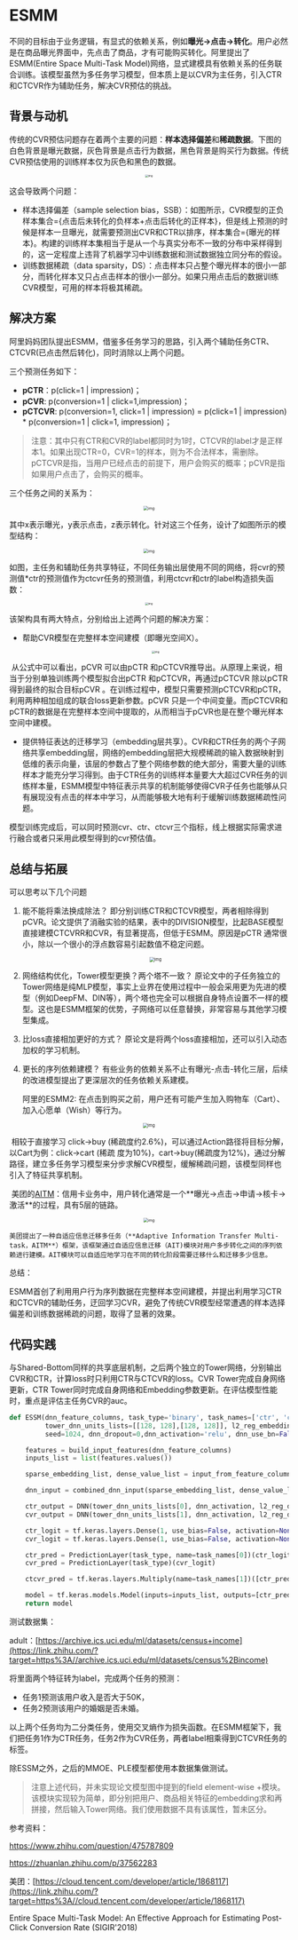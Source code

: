 # ESMM

不同的目标由于业务逻辑，有显式的依赖关系，例如**曝光→点击→转化**。用户必然是在商品曝光界面中，先点击了商品，才有可能购买转化。阿里提出了ESMM(Entire Space Multi-Task Model)网络，显式建模具有依赖关系的任务联合训练。该模型虽然为多任务学习模型，但本质上是以CVR为主任务，引入CTR和CTCVR作为辅助任务，解决CVR预估的挑战。

## 背景与动机

传统的CVR预估问题存在着两个主要的问题：**样本选择偏差**和**稀疏数据**。下图的白色背景是曝光数据，灰色背景是点击行为数据，黑色背景是购买行为数据。传统CVR预估使用的训练样本仅为灰色和黑色的数据。
<div align=center>
<img src="https://pic4.zhimg.com/80/v2-2f0df0f6933dd8405c478fcce91f7b6f_1440w.jpg" alt="img" style="zoom:33%;" />
</div>  

这会导致两个问题：
- 样本选择偏差（sample selection bias，SSB）：如图所示，CVR模型的正负样本集合={点击后未转化的负样本+点击后转化的正样本}，但是线上预测的时候是样本一旦曝光，就需要预测出CVR和CTR以排序，样本集合={曝光的样本}。构建的训练样本集相当于是从一个与真实分布不一致的分布中采样得到的，这一定程度上违背了机器学习中训练数据和测试数据独立同分布的假设。
- 训练数据稀疏（data sparsity，DS）：点击样本只占整个曝光样本的很小一部分，而转化样本又只占点击样本的很小一部分。如果只用点击后的数据训练CVR模型，可用的样本将极其稀疏。

## 解决方案

阿里妈妈团队提出ESMM，借鉴多任务学习的思路，引入两个辅助任务CTR、CTCVR(已点击然后转化)，同时消除以上两个问题。

三个预测任务如下：

- **pCTR**：p(click=1 | impression)；
- **pCVR**: p(conversion=1 | click=1,impression)；
- **pCTCVR**: p(conversion=1, click=1 | impression) = p(click=1 | impression) * p(conversion=1 | click=1, impression)；

> 注意：其中只有CTR和CVR的label都同时为1时，CTCVR的label才是正样本1。如果出现CTR=0，CVR=1的样本，则为不合法样本，需删除。
> pCTCVR是指，当用户已经点击的前提下，用户会购买的概率；pCVR是指如果用户点击了，会购买的概率。

三个任务之间的关系为：

<div align=center>
  <img src="https://pic1.zhimg.com/80/v2-7bbeb8767db5d6a157852c8cd4221548_1440w.jpg" alt="img" style="zoom: 50%;" />
</div>

其中x表示曝光，y表示点击，z表示转化。针对这三个任务，设计了如图所示的模型结构：

<div align=center>
  <img src="https://pic1.zhimg.com/80/v2-6d8189bfe378dc4bf6f0db2ba0255eac_1440w.jpg" alt="img" style="zoom:50%;" />
</div>


如图，主任务和辅助任务共享特征，不同任务输出层使用不同的网络，将cvr的预测值*ctr的预测值作为ctcvr任务的预测值，利用ctcvr和ctr的label构造损失函数：

<div align=center>
<img src="https://pic3.zhimg.com/80/v2-0098ab4556a8c67a1c12322ea3f89606_1440w.jpg" alt="img" style="zoom: 33%;" />
</div>



该架构具有两大特点，分别给出上述两个问题的解决方案：

- 帮助CVR模型在完整样本空间建模（即曝光空间X）。

  <div align=center>
  <img src="https://pic1.zhimg.com/80/v2-0b0c6dc7d4c38fa422a2876b7c4cc638_1440w.jpg" alt="img" style="zoom:33%;" />
  </div>



​	从公式中可以看出，pCVR 可以由pCTR 和pCTCVR推导出。从原理上来说，相当于分别单独训练两个模型拟合出pCTR 和pCTCVR，再通过pCTCVR 除以pCTR 得到最终的拟合目标pCVR 。在训练过程中，模型只需要预测pCTCVR和pCTR，利用两种相加组成的联合loss更新参数。pCVR 只是一个中间变量。而pCTCVR和pCTR的数据是在完整样本空间中提取的，从而相当于pCVR也是在整个曝光样本空间中建模。

- 提供特征表达的迁移学习（embedding层共享）。CVR和CTR任务的两个子网络共享embedding层，网络的embedding层把大规模稀疏的输入数据映射到低维的表示向量，该层的参数占了整个网络参数的绝大部分，需要大量的训练样本才能充分学习得到。由于CTR任务的训练样本量要大大超过CVR任务的训练样本量，ESMM模型中特征表示共享的机制能够使得CVR子任务也能够从只有展现没有点击的样本中学习，从而能够极大地有利于缓解训练数据稀疏性问题。

模型训练完成后，可以同时预测cvr、ctr、ctcvr三个指标，线上根据实际需求进行融合或者只采用此模型得到的cvr预估值。

## 总结与拓展

可以思考以下几个问题

1. 能不能将乘法换成除法？
   即分别训练CTR和CTCVR模型，两者相除得到pCVR。论文提供了消融实验的结果，表中的DIVISION模型，比起BASE模型直接建模CTCVRR和CVR，有显著提高，但低于ESMM。原因是pCTR 通常很小，除以一个很小的浮点数容易引起数值不稳定问题。
   
   <div align=center>
   <img src="https://pic3.zhimg.com/80/v2-c0b2c860bd63a680d27c911c2e1ba8a2_1440w.jpg" alt="img" style="zoom:53%;" />
   </div>

2. 网络结构优化，Tower模型更换？两个塔不一致？
   原论文中的子任务独立的Tower网络是纯MLP模型，事实上业界在使用过程中一般会采用更为先进的模型（例如DeepFM、DIN等），两个塔也完全可以根据自身特点设置不一样的模型。这也是ESMM框架的优势，子网络可以任意替换，非常容易与其他学习模型集成。

3. 比loss直接相加更好的方式？
   原论文是将两个loss直接相加，还可以引入动态加权的学习机制。

4. 更长的序列依赖建模？
   有些业务的依赖关系不止有曝光-点击-转化三层，后续的改进模型提出了更深层次的任务依赖关系建模。

   阿里的ESMM2: 在点击到购买之前，用户还有可能产生加入购物车（Cart）、加入心愿单（Wish）等行为。

<div align=center>
<img src="https://pic2.zhimg.com/80/v2-4f9f5508412086315f85d1b7fda733e9_1440w.jpg" alt="img" style="zoom:53%;" />
</div>

​			相较于直接学习 click->buy (稀疏度约2.6%)，可以通过Action路径将目标分解，以Cart为例：click->cart (稀疏	度为10%)，cart->buy(稀疏度为12%)，通过分解路径，建立多任务学习模型来分步求解CVR模型，缓解稀疏问题，该模型同样也引入了特征共享机制。

​	美团的[AITM](https://zhuanlan.zhihu.com/p/508876139/[https://cloud.tencent.com/developer/article/1868117](https://cloud.tencent.com/developer/article/1868117))：信用卡业务中，用户转化通常是一个**曝光->点击->申请->核卡->激活**的过程，具有5层的链路。

 <div align=center>
 <img src="https://pic4.zhimg.com/80/v2-0ecf42e999795511f40ac6cd7b85eccf_1440w.jpg" alt="img" style="zoom:50%;" />
 </div>

  

 	美团提出了一种自适应信息迁移多任务（**Adaptive Information Transfer Multi-task，AITM**）框架，该框架通过自适应信息迁移（AIT)模块对用户多步转化之间的序列依赖进行建模。AIT模块可以自适应地学习在不同的转化阶段需要迁移什么和迁移多少信息。

总结：

ESMM首创了利用用户行为序列数据在完整样本空间建模，并提出利用学习CTR和CTCVR的辅助任务，迂回学习CVR，避免了传统CVR模型经常遭遇的样本选择偏差和训练数据稀疏的问题，取得了显著的效果。

## 代码实践

与Shared-Bottom同样的共享底层机制，之后两个独立的Tower网络，分别输出CVR和CTR，计算loss时只利用CTR与CTCVR的loss。CVR Tower完成自身网络更新，CTR Tower同时完成自身网络和Embedding参数更新。在评估模型性能时，重点是评估主任务CVR的auc。

```python
def ESSM(dnn_feature_columns, task_type='binary', task_names=['ctr', 'ctcvr'],
         tower_dnn_units_lists=[[128, 128],[128, 128]], l2_reg_embedding=0.00001, l2_reg_dnn=0,
         seed=1024, dnn_dropout=0,dnn_activation='relu', dnn_use_bn=False):

    features = build_input_features(dnn_feature_columns)
    inputs_list = list(features.values())

    sparse_embedding_list, dense_value_list = input_from_feature_columns(features, dnn_feature_columns, l2_reg_embedding,seed)

    dnn_input = combined_dnn_input(sparse_embedding_list, dense_value_list)

    ctr_output = DNN(tower_dnn_units_lists[0], dnn_activation, l2_reg_dnn, dnn_dropout, dnn_use_bn, seed=seed)(dnn_input)
    cvr_output = DNN(tower_dnn_units_lists[1], dnn_activation, l2_reg_dnn, dnn_dropout, dnn_use_bn, seed=seed)(dnn_input)

    ctr_logit = tf.keras.layers.Dense(1, use_bias=False, activation=None)(ctr_output)
    cvr_logit = tf.keras.layers.Dense(1, use_bias=False, activation=None)(cvr_output)

    ctr_pred = PredictionLayer(task_type, name=task_names[0])(ctr_logit)
    cvr_pred = PredictionLayer(task_type)(cvr_logit)

    ctcvr_pred = tf.keras.layers.Multiply(name=task_names[1])([ctr_pred, cvr_pred])#CTCVR = CTR * CVR

    model = tf.keras.models.Model(inputs=inputs_list, outputs=[ctr_pred, cvr_pred, ctcvr_pred])
    return model
```

测试数据集：

adult：[https://archive.ics.uci.edu/ml/datasets/census+income](https://link.zhihu.com/?target=https%3A//archive.ics.uci.edu/ml/datasets/census%2Bincome)

将里面两个特征转为label，完成两个任务的预测：

- 任务1预测该用户收入是否大于50K，
- 任务2预测该用户的婚姻是否未婚。

以上两个任务均为二分类任务，使用交叉熵作为损失函数。在ESMM框架下，我们把任务1作为CTR任务，任务2作为CVR任务，两者label相乘得到CTCVR任务的标签。

除ESSM之外，之后的MMOE、PLE模型都使用本数据集做测试。

> 注意上述代码，并未实现论文模型图中提到的field element-wise +模块。该模块实现较为简单，即分别把用户、商品相关特征的embedding求和再拼接，然后输入Tower网络。我们使用数据不具有该属性，暂未区分。

参考资料：

https://www.zhihu.com/question/475787809

https://zhuanlan.zhihu.com/p/37562283

美团：[https://cloud.tencent.com/developer/article/1868117](https://link.zhihu.com/?target=https%3A//cloud.tencent.com/developer/article/1868117)

Entire Space Multi-Task Model: An Effective Approach for Estimating Post-Click Conversion Rate (SIGIR'2018)
